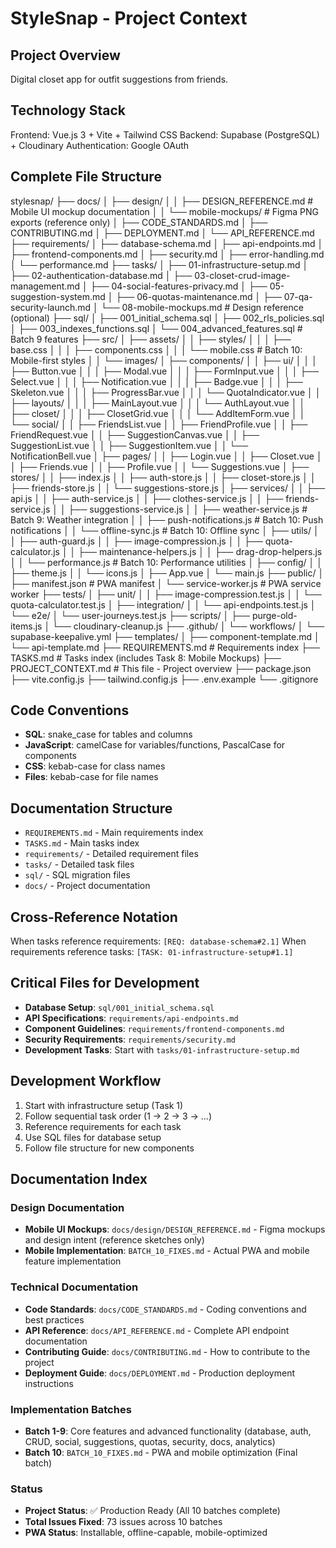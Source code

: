 # StyleSnap - Project Context

## Project Overview
Digital closet app for outfit suggestions from friends.

## Technology Stack
Frontend: Vue.js 3 + Vite + Tailwind CSS
Backend: Supabase (PostgreSQL) + Cloudinary
Authentication: Google OAuth

## Complete File Structure
stylesnap/
├── docs/
│ ├── design/
│ │ ├── DESIGN_REFERENCE.md           # Mobile UI mockup documentation
│ │ └── mobile-mockups/               # Figma PNG exports (reference only)
│ ├── CODE_STANDARDS.md
│ ├── CONTRIBUTING.md
│ ├── DEPLOYMENT.md
│ └── API_REFERENCE.md
├── requirements/
│ ├── database-schema.md
│ ├── api-endpoints.md
│ ├── frontend-components.md
│ ├── security.md
│ ├── error-handling.md
│ └── performance.md
├── tasks/
│ ├── 01-infrastructure-setup.md
│ ├── 02-authentication-database.md
│ ├── 03-closet-crud-image-management.md
│ ├── 04-social-features-privacy.md
│ ├── 05-suggestion-system.md
│ ├── 06-quotas-maintenance.md
│ ├── 07-qa-security-launch.md
│ └── 08-mobile-mockups.md            # Design reference (optional)
├── sql/
│ ├── 001_initial_schema.sql
│ ├── 002_rls_policies.sql
│ ├── 003_indexes_functions.sql
│ └── 004_advanced_features.sql        # Batch 9 features
├── src/
│ ├── assets/
│ │ ├── styles/
│ │ │ ├── base.css
│ │ │ ├── components.css
│ │ │ └── mobile.css                   # Batch 10: Mobile-first styles
│ │ └── images/
│ ├── components/
│ │ ├── ui/
│ │ │ ├── Button.vue
│ │ │ ├── Modal.vue
│ │ │ ├── FormInput.vue
│ │ │ ├── Select.vue
│ │ │ ├── Notification.vue
│ │ │ ├── Badge.vue
│ │ │ ├── Skeleton.vue
│ │ │ ├── ProgressBar.vue
│ │ │ └── QuotaIndicator.vue
│ │ ├── layouts/
│ │ │ ├── MainLayout.vue
│ │ │ └── AuthLayout.vue
│ │ ├── closet/
│ │ │ ├── ClosetGrid.vue
│ │ │ └── AddItemForm.vue
│ │ └── social/
│ │ ├── FriendsList.vue
│ │ ├── FriendProfile.vue
│ │ ├── FriendRequest.vue
│ │ ├── SuggestionCanvas.vue
│ │ ├── SuggestionList.vue
│ │ ├── SuggestionItem.vue
│ │ └── NotificationBell.vue
│ ├── pages/
│ │ ├── Login.vue
│ │ ├── Closet.vue
│ │ ├── Friends.vue
│ │ ├── Profile.vue
│ │ └── Suggestions.vue
│ ├── stores/
│ │ ├── index.js
│ │ ├── auth-store.js
│ │ ├── closet-store.js
│ │ ├── friends-store.js
│ │ └── suggestions-store.js
│ ├── services/
│ │ ├── api.js
│ │ ├── auth-service.js
│ │ ├── clothes-service.js
│ │ ├── friends-service.js
│ │ ├── suggestions-service.js
│ │ ├── weather-service.js             # Batch 9: Weather integration
│ │ ├── push-notifications.js          # Batch 10: Push notifications
│ │ └── offline-sync.js                # Batch 10: Offline sync
│ ├── utils/
│ │ ├── auth-guard.js
│ │ ├── image-compression.js
│ │ ├── quota-calculator.js
│ │ ├── maintenance-helpers.js
│ │ ├── drag-drop-helpers.js
│ │ └── performance.js                 # Batch 10: Performance utilities
│ ├── config/
│ │ ├── theme.js
│ │ └── icons.js
│ ├── App.vue
│ └── main.js
├── public/
│ ├── manifest.json                    # PWA manifest
│ └── service-worker.js                # PWA service worker
├── tests/
│ ├── unit/
│ │ ├── image-compression.test.js
│ │ └── quota-calculator.test.js
│ ├── integration/
│ │ └── api-endpoints.test.js
│ └── e2e/
│ └── user-journeys.test.js
├── scripts/
│ ├── purge-old-items.js
│ └── cloudinary-cleanup.js
├── .github/
│ └── workflows/
│     └── supabase-keepalive.yml
├── templates/
│ ├── component-template.md
│ └── api-template.md
├── REQUIREMENTS.md                    # Requirements index
├── TASKS.md                           # Tasks index (includes Task 8: Mobile Mockups)
├── PROJECT_CONTEXT.md                 # This file - Project overview
├── package.json
├── vite.config.js
├── tailwind.config.js
├── .env.example
└── .gitignore

## Code Conventions
- **SQL**: snake_case for tables and columns
- **JavaScript**: camelCase for variables/functions, PascalCase for components
- **CSS**: kebab-case for class names
- **Files**: kebab-case for file names

## Documentation Structure
- `REQUIREMENTS.md` - Main requirements index
- `TASKS.md` - Main tasks index
- `requirements/` - Detailed requirement files
- `tasks/` - Detailed task files
- `sql/` - SQL migration files
- `docs/` - Project documentation

## Cross-Reference Notation
When tasks reference requirements: `[REQ: database-schema#2.1]`
When requirements reference tasks: `[TASK: 01-infrastructure-setup#1.1]`

## Critical Files for Development
- **Database Setup**: `sql/001_initial_schema.sql`
- **API Specifications**: `requirements/api-endpoints.md`
- **Component Guidelines**: `requirements/frontend-components.md`
- **Security Requirements**: `requirements/security.md`
- **Development Tasks**: Start with `tasks/01-infrastructure-setup.md`

## Development Workflow
1. Start with infrastructure setup (Task 1)
2. Follow sequential task order (1 → 2 → 3 → ...)
3. Reference requirements for each task
4. Use SQL files for database setup
5. Follow file structure for new components

## Documentation Index

### Design Documentation
- **Mobile UI Mockups**: `docs/design/DESIGN_REFERENCE.md` - Figma mockups and design intent (reference sketches only)
- **Mobile Implementation**: `BATCH_10_FIXES.md` - Actual PWA and mobile feature implementation

### Technical Documentation
- **Code Standards**: `docs/CODE_STANDARDS.md` - Coding conventions and best practices
- **API Reference**: `docs/API_REFERENCE.md` - Complete API endpoint documentation
- **Contributing Guide**: `docs/CONTRIBUTING.md` - How to contribute to the project
- **Deployment Guide**: `docs/DEPLOYMENT.md` - Production deployment instructions

### Implementation Batches
- **Batch 1-9**: Core features and advanced functionality (database, auth, CRUD, social, suggestions, quotas, security, docs, analytics)
- **Batch 10**: `BATCH_10_FIXES.md` - PWA and mobile optimization (Final batch)

### Status
- **Project Status**: ✅ Production Ready (All 10 batches complete)
- **Total Issues Fixed**: 73 issues across 10 batches
- **PWA Status**: Installable, offline-capable, mobile-optimized